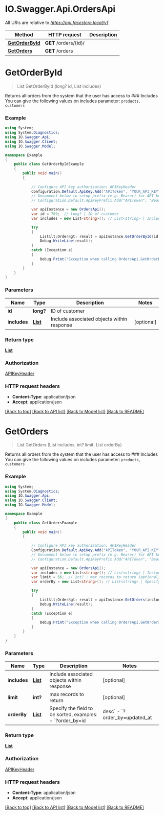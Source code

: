 # IO.Swagger.Api.OrdersApi

All URIs are relative to *https://api.facestore.local/v1*

Method | HTTP request | Description
------------- | ------------- | -------------
[**GetOrderById**](OrdersApi.md#getorderbyid) | **GET** /orders/{id}/ | 
[**GetOrders**](OrdersApi.md#getorders) | **GET** /orders | 


<a name="getorderbyid"></a>
# **GetOrderById**
> List<Order> GetOrderById (long? id, List<string> includes)



Returns all orders from the system that the user has access to  ### Includes You can give the following values on includes parameter: `products, customers` 

### Example
```csharp
using System;
using System.Diagnostics;
using IO.Swagger.Api;
using IO.Swagger.Client;
using IO.Swagger.Model;

namespace Example
{
    public class GetOrderByIdExample
    {
        public void main()
        {
            
            // Configure API key authorization: APIKeyHeader
            Configuration.Default.ApiKey.Add("APIToken", "YOUR_API_KEY");
            // Uncomment below to setup prefix (e.g. Bearer) for API key, if needed
            // Configuration.Default.ApiKeyPrefix.Add("APIToken", "Bearer");

            var apiInstance = new OrdersApi();
            var id = 789;  // long? | ID of customer
            var includes = new List<string>(); // List<string> | Include associated objects within response (optional) 

            try
            {
                List&lt;Order&gt; result = apiInstance.GetOrderById(id, includes);
                Debug.WriteLine(result);
            }
            catch (Exception e)
            {
                Debug.Print("Exception when calling OrdersApi.GetOrderById: " + e.Message );
            }
        }
    }
}
```

### Parameters

Name | Type | Description  | Notes
------------- | ------------- | ------------- | -------------
 **id** | **long?**| ID of customer | 
 **includes** | [**List<string>**](string.md)| Include associated objects within response | [optional] 

### Return type

[**List<Order>**](Order.md)

### Authorization

[APIKeyHeader](../README.md#APIKeyHeader)

### HTTP request headers

 - **Content-Type**: application/json
 - **Accept**: application/json

[[Back to top]](#) [[Back to API list]](../README.md#documentation-for-api-endpoints) [[Back to Model list]](../README.md#documentation-for-models) [[Back to README]](../README.md)

<a name="getorders"></a>
# **GetOrders**
> List<Order> GetOrders (List<string> includes, int? limit, List<string> orderBy)



Returns all orders from the system that the user has access to  ### Includes You can give the following values on includes parameter: `products, customers` 

### Example
```csharp
using System;
using System.Diagnostics;
using IO.Swagger.Api;
using IO.Swagger.Client;
using IO.Swagger.Model;

namespace Example
{
    public class GetOrdersExample
    {
        public void main()
        {
            
            // Configure API key authorization: APIKeyHeader
            Configuration.Default.ApiKey.Add("APIToken", "YOUR_API_KEY");
            // Uncomment below to setup prefix (e.g. Bearer) for API key, if needed
            // Configuration.Default.ApiKeyPrefix.Add("APIToken", "Bearer");

            var apiInstance = new OrdersApi();
            var includes = new List<string>(); // List<string> | Include associated objects within response (optional) 
            var limit = 56;  // int? | max records to return (optional) 
            var orderBy = new List<string>(); // List<string> | Specify the field to be sorted, examples:  - `?order_by=id|desc` - `?order_by=updated_at|desc,position|asc`  (optional) 

            try
            {
                List&lt;Order&gt; result = apiInstance.GetOrders(includes, limit, orderBy);
                Debug.WriteLine(result);
            }
            catch (Exception e)
            {
                Debug.Print("Exception when calling OrdersApi.GetOrders: " + e.Message );
            }
        }
    }
}
```

### Parameters

Name | Type | Description  | Notes
------------- | ------------- | ------------- | -------------
 **includes** | [**List<string>**](string.md)| Include associated objects within response | [optional] 
 **limit** | **int?**| max records to return | [optional] 
 **orderBy** | [**List<string>**](string.md)| Specify the field to be sorted, examples:  - &#x60;?order_by&#x3D;id|desc&#x60; - &#x60;?order_by&#x3D;updated_at|desc,position|asc&#x60;  | [optional] 

### Return type

[**List<Order>**](Order.md)

### Authorization

[APIKeyHeader](../README.md#APIKeyHeader)

### HTTP request headers

 - **Content-Type**: application/json
 - **Accept**: application/json

[[Back to top]](#) [[Back to API list]](../README.md#documentation-for-api-endpoints) [[Back to Model list]](../README.md#documentation-for-models) [[Back to README]](../README.md)

